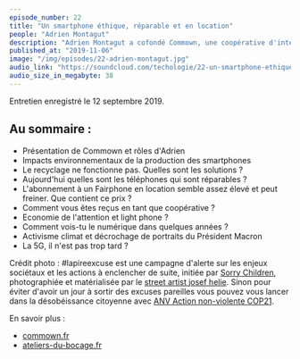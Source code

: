 ```yaml
---
episode_number: 22
title: "Un smartphone éthique, réparable et en location"
people: "Adrien Montagut"
description: "Adrien Montagut a cofondé Commown, une coopérative d'intérêt collectif qui propose des smartphone et des pc en location. Vous n'êtes plus propriétaires de ces biens mais vous êtes clients d'un service. C'est ce qu'on appelle l'économie de la fonctionnalité. On parle avec Adrien de l'impact environnemental de la production, de l'usage et de fin de vie de nos smartphones, quelles sont les solutions pour réduire ces impacts. On parle aussi d'activisme, de désobéissance civile et de décrochage de portraits."
published_at: "2019-11-06"
image: "/img/episodes/22-adrien-montagut.jpg"
audio_link: "https://soundcloud.com/techologie/22-un-smartphone-ethique-reparable-et-en-location-avec-adrien-montagut"
audio_size_in_megabyte: 38
---
```


Entretien enregistré le 12 septembre 2019.

## Au sommaire :

* Présentation de Commown et rôles d'Adrien
* Impacts environnementaux de la production des smartphones
* Le recyclage ne fonctionne pas. Quelles sont les solutions ?
* Aujourd'hui quelles sont les téléphones qui sont réparables ?
* L'abonnement à un Fairphone en location semble assez élevé et peut freiner. Que contient ce prix ?
* Comment vous êtes reçus en tant que coopérative ?
* Economie de l'attention et light phone ?
* Comment vois-tu le numérique dans quelques années ?
* Activisme climat et décrochage de portraits du Président Macron
* La 5G, il n'est pas trop tard ?

Crédit photo : #lapireexcuse est une campagne d'alerte sur les enjeux sociétaux et les actions à enclencher de suite, initiée par [Sorry Children](https://www.facebook.com/SorryChildren/), photographiée et matérialisée par le [street artist josef helie](https://josefhelie.com/lapireexcuse/). Sinon pour éviter d'avoir un jour à sortir des excuses pareilles vous pouvez vous lancer dans la désobéissance citoyenne avec [ANV Action non-violente COP21](https://www.facebook.com/anvcop21).

<div class="block">

En savoir plus :

* [commown.fr](https://commown.fr/)
* [ateliers-du-bocage.fr](http://ateliers-du-bocage.fr/)

</div>
